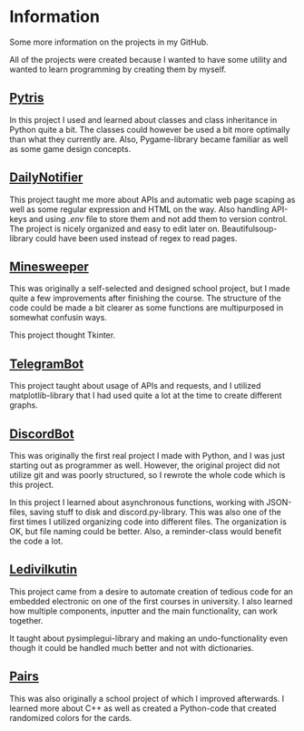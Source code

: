 # Information

Some more information on the projects in my GitHub.

All of the projects were created because I wanted to have some utility and wanted to learn programming by creating them by myself. 

## [Pytris](https://github.com/Tomava/Pytris)

In this project I used and learned about classes and class inheritance in Python quite a bit. The classes could however be used a bit more optimally than what they currently are. Also, Pygame-library became familiar as well as some game design concepts.

## [DailyNotifier](https://github.com/Tomava/DailyNotifier)

This project taught me more about APIs and automatic web page scaping as well as some regular expression and HTML on the way. Also handling API-keys and using *.env* file to store them and not add them to version control. The project is nicely organized and easy to edit later on. Beautifulsoup-library could have been used instead of regex to read pages.

## [Minesweeper](https://github.com/Tomava/Minesweeper)

This was originally a self-selected and designed school project, but I made quite a few improvements after finishing the course. The structure of the code could be made a bit clearer as some functions are multipurposed in somewhat confusin ways. 

This project thought Tkinter.

## [TelegramBot](https://github.com/Tomava/CryptoTrackerBot)

This project taught about usage of APIs and requests, and I utilized matplotlib-library that I had used quite a lot at the time to create different graphs.

## [DiscordBot](https://github.com/Tomava/HelperBot)

This was originally the first real project I made with Python, and I was just starting out as programmer as well. However, the original project did not utilize git and was poorly structured, so I rewrote the whole code which is this project.

In this project I learned about asynchronous functions, working with JSON-files, saving stuff to disk and discord.py-library. This was also one of the first times I utilized organizing code into different files. The organization is OK, but file naming could be better. Also, a reminder-class would benefit the code a lot.

## [Ledivilkutin](https://github.com/Tomava/Ledivilkutin)

This project came from a desire to automate creation of tedious code for an embedded electronic on one of the first courses in university. I also learned how multiple components, inputter and the main functionality, can work together.

It taught about pysimplegui-library and making an undo-functionality even though it could be handled much better and not with dictionaries.

## [Pairs](https://github.com/Tomava/Pairs_GUI)

This was also originally a school project of which I improved afterwards. I learned more about C++ as well as created a Python-code that created randomized colors for the cards.
